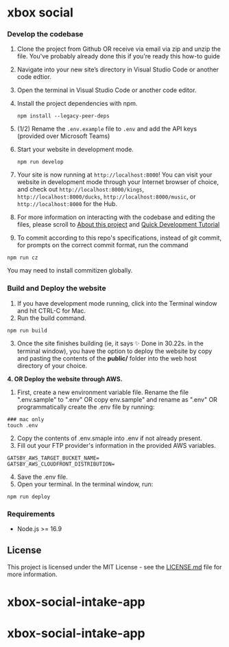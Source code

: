 # xbox social

### **Develop the codebase**

1. Clone the project from Github OR receive via email via zip and unzip the file.
   You've probably already done this if you're ready this how-to guide
2. Navigate into your new site’s directory in Visual Studio Code or another code edtior.
3. Open the terminal in Visual Studio Code or another code editor.
4. Install the project dependencies with npm.
   ```shell
   npm install --legacy-peer-deps
   ```
5. (1/2) Rename the `.env.example` file to `.env` and add the API keys (provided over Microsoft Teams)

6. Start your website in development mode.
   ```shell
   npm run develop
   ```
7. Your site is now running at `http://localhost:8000`! You can visit your website in development mode through
   your Internet browser of choice, and check out `http://localhost:8000/kings`, `http://localhost:8000/ducks`,
   `http://localhost:8000/music`, or `http://localhost:8000` for the Hub.
8. For more information on interacting with the codebase and editing the files, please scroll to [About this project](#about-this-project) and [Quick Development Tutorial](#quick-development-tutorial)
9. To commit according to this repo's specifications, instead of git commit, for prompts on the correct commit format,
   run the command

```shell
npm run cz
```

You may need to install commitizen globally.

### **Build and Deploy the website**

1. If you have development mode running, click into the Terminal window and hit CTRL-C for Mac.
2. Run the build command.

```shell
npm run build
```

3. Once the site finishes building (ie, it says ✨ Done in 30.22s. in the terminal window), you have the option to deploy the website by copy and pasting the contents of the **public/** folder into the web host directory of your choice.

**4. OR Deploy the website through AWS.**

1. First, create a new environment variable file. Rename the file ".env.sample" to ".env" OR copy env.sample" and rename as ".env" OR programmatically create the .env file by running:

```
### mac only
touch .env
```

2. Copy the contents of .env.smaple into .env if not already present.
3. Fill out your FTP provider's information in the provided AWS variables.

```
GATSBY_AWS_TARGET_BUCKET_NAME=
GATSBY_AWS_CLOUDFRONT_DISTRIBUTION=
```

4. Save the .env file.
5. Open your terminal. In the terminal window, run:

```shell
npm run deploy
```

### Requirements

- Node.js >= 16.9

## License

This project is licensed under the MIT License - see the [LICENSE.md](LICENSE.md) file for more information.

# xbox-social-intake-app
# xbox-social-intake-app
